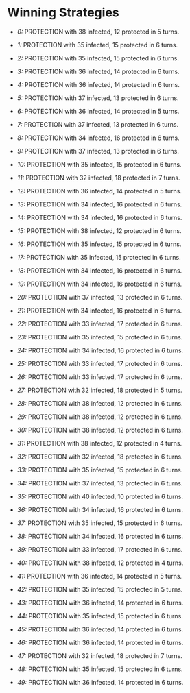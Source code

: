 # Winning Strategies

* _0:_ PROTECTION with 38 infected, 12 protected in 5 turns.


* _1:_ PROTECTION with 35 infected, 15 protected in 6 turns.


* _2:_ PROTECTION with 35 infected, 15 protected in 6 turns.


* _3:_ PROTECTION with 36 infected, 14 protected in 6 turns.


* _4:_ PROTECTION with 36 infected, 14 protected in 6 turns.


* _5:_ PROTECTION with 37 infected, 13 protected in 6 turns.


* _6:_ PROTECTION with 36 infected, 14 protected in 5 turns.


* _7:_ PROTECTION with 37 infected, 13 protected in 6 turns.


* _8:_ PROTECTION with 34 infected, 16 protected in 6 turns.


* _9:_ PROTECTION with 37 infected, 13 protected in 6 turns.


* _10:_ PROTECTION with 35 infected, 15 protected in 6 turns.


* _11:_ PROTECTION with 32 infected, 18 protected in 7 turns.


* _12:_ PROTECTION with 36 infected, 14 protected in 5 turns.


* _13:_ PROTECTION with 34 infected, 16 protected in 6 turns.


* _14:_ PROTECTION with 34 infected, 16 protected in 6 turns.


* _15:_ PROTECTION with 38 infected, 12 protected in 6 turns.


* _16:_ PROTECTION with 35 infected, 15 protected in 6 turns.


* _17:_ PROTECTION with 35 infected, 15 protected in 6 turns.


* _18:_ PROTECTION with 34 infected, 16 protected in 6 turns.


* _19:_ PROTECTION with 34 infected, 16 protected in 6 turns.


* _20:_ PROTECTION with 37 infected, 13 protected in 6 turns.


* _21:_ PROTECTION with 34 infected, 16 protected in 6 turns.


* _22:_ PROTECTION with 33 infected, 17 protected in 6 turns.


* _23:_ PROTECTION with 35 infected, 15 protected in 6 turns.


* _24:_ PROTECTION with 34 infected, 16 protected in 6 turns.


* _25:_ PROTECTION with 33 infected, 17 protected in 6 turns.


* _26:_ PROTECTION with 33 infected, 17 protected in 6 turns.


* _27:_ PROTECTION with 32 infected, 18 protected in 5 turns.


* _28:_ PROTECTION with 38 infected, 12 protected in 6 turns.


* _29:_ PROTECTION with 38 infected, 12 protected in 6 turns.


* _30:_ PROTECTION with 38 infected, 12 protected in 6 turns.


* _31:_ PROTECTION with 38 infected, 12 protected in 4 turns.


* _32:_ PROTECTION with 32 infected, 18 protected in 6 turns.


* _33:_ PROTECTION with 35 infected, 15 protected in 6 turns.


* _34:_ PROTECTION with 37 infected, 13 protected in 6 turns.


* _35:_ PROTECTION with 40 infected, 10 protected in 6 turns.


* _36:_ PROTECTION with 34 infected, 16 protected in 6 turns.


* _37:_ PROTECTION with 35 infected, 15 protected in 6 turns.


* _38:_ PROTECTION with 34 infected, 16 protected in 6 turns.


* _39:_ PROTECTION with 33 infected, 17 protected in 6 turns.


* _40:_ PROTECTION with 38 infected, 12 protected in 4 turns.


* _41:_ PROTECTION with 36 infected, 14 protected in 5 turns.


* _42:_ PROTECTION with 35 infected, 15 protected in 5 turns.


* _43:_ PROTECTION with 36 infected, 14 protected in 6 turns.


* _44:_ PROTECTION with 35 infected, 15 protected in 6 turns.


* _45:_ PROTECTION with 36 infected, 14 protected in 6 turns.


* _46:_ PROTECTION with 36 infected, 14 protected in 6 turns.


* _47:_ PROTECTION with 32 infected, 18 protected in 7 turns.


* _48:_ PROTECTION with 35 infected, 15 protected in 6 turns.


* _49:_ PROTECTION with 36 infected, 14 protected in 6 turns.


